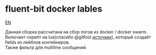 # fluent-bit docker lables

[EN](https://github.com/jidckii/fluent-bit/blob/master/README.md)

Данная сборка рассчитана на сбор логов из docker / docker swarm.  
Включает скрипт на lua(спасибо @gitfool [источник](https://github.com/fluent/fluent-bit/issues/1499)), который создаёт fields из лейблов контейнеров.  
Также фильтр для multiline сообщений.  
